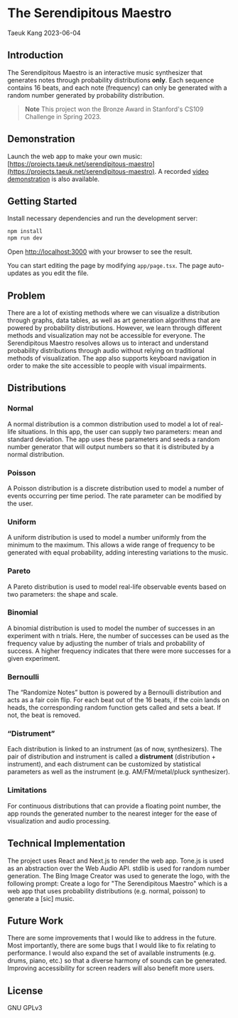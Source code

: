 # The Serendipitous Maestro

Taeuk Kang
2023-06-04

## Introduction
The Serendipitous Maestro is an interactive music synthesizer that generates notes through probability distributions **only**. Each sequence contains 16 beats, and each note (frequency) can only be generated with a random number generated by probability distribution.

> **Note**
> This project won the Bronze Award in Stanford's CS109 Challenge in Spring 2023.

## Demonstration
Launch the web app to make your own music: [https://projects.taeuk.net/serendipitous-maestro](https://projects.taeuk.net/serendipitous-maestro).
A recorded [video demonstration](https://youtu.be/hteezOCheBU) is also available.

## Getting Started
Install necessary dependencies and run the development server:

```bash
npm install
npm run dev
```

Open [http://localhost:3000](http://localhost:3000) with your browser to see the result.

You can start editing the page by modifying `app/page.tsx`. The page auto-updates as you edit the file.

## Problem
There are a lot of existing methods where we can visualize a distribution through graphs, data tables, as well as art generation algorithms that are powered by probability distributions. However, we learn through different methods and visualization may not be accessible for everyone. The Serendipitous Maestro resolves allows us to interact and understand probability distributions through audio without relying on traditional methods of visualization. The app also supports keyboard navigation in order to make the site accessible to people with visual impairments.

## Distributions
### Normal
A normal distribution is a common distribution used to model a lot of real-life situations. In this app, the user can supply two parameters: mean and standard deviation. The app uses these parameters and seeds a random number generator that will output numbers so that it is distributed by a normal distribution.

### Poisson
A Poisson distribution is a discrete distribution used to model a number of events occurring per time period. The rate parameter can be modified by the user.

### Uniform
A uniform distribution is used to model a number uniformly from the minimum to the maximum. This allows a wide range of frequency to be generated with equal probability, adding interesting variations to the music.

### Pareto
A Pareto distribution is used to model real-life observable events based on two parameters: the shape and scale. 

### Binomial
A binomial distribution is used to model the number of successes in an experiment with n trials. Here, the number of successes can be used as the frequency value by adjusting the number of trials and probability of success. A higher frequency indicates that there were more successes for a given experiment.

### Bernoulli
The “Randomize Notes” button is powered by a Bernoulli distribution and acts as a fair coin flip. For each beat out of the 16 beats, if the coin lands on heads, the corresponding random function gets called and sets a beat. If not, the beat is removed.

### “Distrument”
Each distribution is linked to an instrument (as of now, synthesizers). The pair of distribution and instrument is called a **distrument** (distribution + instrument), and each distrument can be customized by statistical parameters as well as the instrument (e.g. AM/FM/metal/pluck synthesizer).

### Limitations
For continuous distributions that can provide a floating point number, the app rounds the generated number to the nearest integer for the ease of visualization and audio processing.

## Technical Implementation
The project uses React and Next.js to render the web app. Tone.js is used as an abstraction over the Web Audio API. stdlib is used for random number generation. The Bing Image Creator was used to generate the logo, with the following prompt: Create a logo for "The Serendipitous Maestro" which is a web app that uses probability distributions (e.g. normal, poisson) to generate a [sic] music.

## Future Work
There are some improvements that I would like to address in the future. Most importantly, there are some bugs that I would like to fix relating to performance. I would also expand the set of available instruments (e.g. drums, piano, etc.) so that a diverse harmony of sounds can be generated. Improving accessibility for screen readers will also benefit more users.

## License
GNU GPLv3